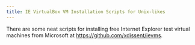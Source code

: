 ```yaml
---
title: IE VirtualBox VM Installation Scripts for Unix-likes
---
```


There are some neat scripts for installing free Internet Explorer test virtual machines from Microsoft at <a href="https://github.com/xdissent/ievms">https://github.com/xdissent/ievms</a>.
